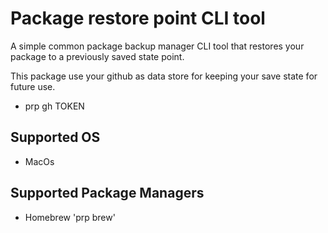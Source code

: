 # Package restore point CLI tool
A simple common package backup manager CLI tool that restores your package to a previously saved state point.

This package use your github as data store for keeping your save state for future use.

- prp gh TOKEN

## Supported OS
- MacOs

## Supported Package Managers
- Homebrew 'prp brew'
